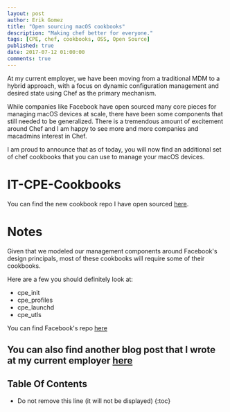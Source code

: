 ```yaml
---
layout: post
author: Erik Gomez
title: "Open sourcing macOS cookbooks"
description: "Making chef better for everyone."
tags: [CPE, chef, cookbooks, OSS, Open Source]
published: true
date: 2017-07-12 01:00:00
comments: true
---
```


At my current employer, we have been moving from a traditional MDM to a hybrid approach, with a focus on dynamic configuration management and desired state using Chef as the primary mechanism.

While companies like Facebook have open sourced many core pieces for managing macOS devices at scale, there have been some components that still needed to be generalized. There is a tremendous amount of excitement around Chef and I am happy to see more and more companies and macadmins interest in Chef.

I am proud to announce that as of today, you will now find an additional set of chef cookbooks that you can use to manage your macOS devices.

# IT-CPE-Cookbooks
You can find the new cookbook repo I have open sourced [here](https://github.com/pinterest/it-cpe-cookbooks).

# Notes
Given that we modeled our management components around Facebook's design principals, most of these cookbooks will require some of their cookbooks.

Here are a few you should definitely look at:
- cpe_init
- cpe_profiles
- cpe_launchd
- cpe_utls

You can find Facebook's repo [here](https://github.com/facebook/IT-CPE/tree/master/chef)

## You can also find another blog post that I wrote at my current employer [here](https://medium.com/@Pinterest_Engineering/chef-new-open-source-it-cookbooks-for-macos-2fb2a23f9f7c)

## Table Of Contents
* Do not remove this line (it will not be displayed)
{:toc}
